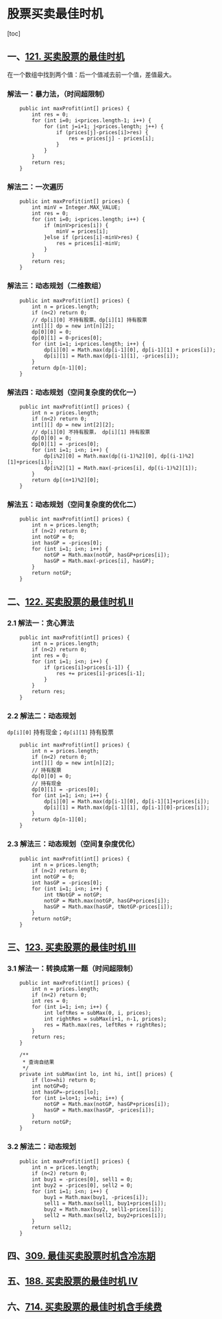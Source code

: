 # 股票买卖最佳时机

[toc]

## 一、[121. 买卖股票的最佳时机](https://leetcode-cn.com/problems/best-time-to-buy-and-sell-stock/)

在一个数组中找到两个值：后一个值减去前一个值，差值最大。

### 解法一：暴力法，（时间超限制）

```
    public int maxProfit(int[] prices) {
        int res = 0;
        for (int i=0; i<prices.length-1; i++) {
            for (int j=i+1; j<prices.length; j++) {
                if (prices[j]-prices[i]>res) {
                    res = prices[j] - prices[i];
                }
            }
        }
        return res;
    }
```

### 解法二：一次遍历

```
    public int maxProfit(int[] prices) {
        int minV = Integer.MAX_VALUE;
        int res = 0;
        for (int i=0; i<prices.length; i++) {
            if (minV>prices[i]) {
                minV = prices[i];
            }else if (prices[i]-minV>res) {
                res = prices[i]-minV;
            }
        }
        return res;
    }
```

### 解法三：动态规划（二维数组）

```
    public int maxProfit(int[] prices) {
        int n = prices.length;
        if (n<2) return 0;
        // dp[i][0] 不持有股票、dp[i][1] 持有股票
        int[][] dp = new int[n][2];
        dp[0][0] = 0;
        dp[0][1] = 0-prices[0];
        for (int i=1; i<prices.length; i++) {
            dp[i][0] = Math.max(dp[i-1][0], dp[i-1][1] + prices[i]);
            dp[i][1] = Math.max(dp[i-1][1], -prices[i]);
        }
        return dp[n-1][0];
    }
```

### 解法四：动态规划（空间复杂度的优化一）

```
    public int maxProfit(int[] prices) {
        int n = prices.length;
        if (n<2) return 0;
        int[][] dp = new int[2][2];
        // dp[i][0] 不持有股票， dp[i][1] 持有股票
        dp[0][0] = 0;
        dp[0][1] = -prices[0];
        for (int i=1; i<n; i++) {
            dp[i%2][0] = Math.max(dp[(i-1)%2][0], dp[(i-1)%2][1]+prices[i]);
            dp[i%2][1] = Math.max(-prices[i], dp[(i-1)%2][1]);
        }
        return dp[(n+1)%2][0];
    }
```

### 解法五：动态规划（空间复杂度的优化二）

```
    public int maxProfit(int[] prices) {
        int n = prices.length;
        if (n<2) return 0;
        int notGP = 0;
        int hasGP = -prices[0];
        for (int i=1; i<n; i++) {
            notGP = Math.max(notGP, hasGP+prices[i]);
            hasGP = Math.max(-prices[i], hasGP);
        }
        return notGP;
    }
```

## 二、[122. 买卖股票的最佳时机 II](https://leetcode-cn.com/problems/best-time-to-buy-and-sell-stock-ii/)

### 2.1 解法一：贪心算法

```
    public int maxProfit(int[] prices) {
        int n = prices.length;
        if (n<2) return 0;
        int res = 0;
        for (int i=1; i<n; i++) {
            if (prices[i]>prices[i-1]) {
                res += prices[i]-prices[i-1];
            }
        }
        return res;
    }
```

### 2.2 解法二：动态规划

`dp[i][0]` 持有现金；`dp[i][1]` 持有股票

```
    public int maxProfit(int[] prices) {
        int n = prices.length;
        if (n<2) return 0;
        int[][] dp = new int[n][2];
        // 持有股票
        dp[0][0] = 0;
        // 持有现金
        dp[0][1] = -prices[0];
        for (int i=1; i<n; i++) {
            dp[i][0] = Math.max(dp[i-1][0], dp[i-1][1]+prices[i]);
            dp[i][1] = Math.max(dp[i-1][1], dp[i-1][0]-prices[i]);
        }
        return dp[n-1][0];
    }
```

 

### 2.3 解法三：动态规划（空间复杂度优化）

```
    public int maxProfit(int[] prices) {
        int n = prices.length;
        if (n<2) return 0;
        int notGP = 0;
        int hasGP = -prices[0];
        for (int i=1; i<n; i++) {
            int tNotGP = notGP;
            notGP = Math.max(notGP, hasGP+prices[i]);
            hasGP = Math.max(hasGP, tNotGP-prices[i]);
        }
        return notGP;
    }
```

## 三、[123. 买卖股票的最佳时机 III](https://leetcode-cn.com/problems/best-time-to-buy-and-sell-stock-iii/)

### 3.1 解法一：转换成第一题（时间超限制）

```
    public int maxProfit(int[] prices) {
        int n = prices.length;
        if (n<2) return 0;
        int res = 0;
        for (int i=1; i<n; i++) {
            int leftRes = subMax(0, i, prices);
            int rightRes = subMax(i+1, n-1, prices);
            res = Math.max(res, leftRes + rightRes);
        }
        return res;
    }

    /**
     * 查询自结果
     */
    private int subMax(int lo, int hi, int[] prices) {
        if (lo>=hi) return 0;
        int notGP=0;
        int hasGP=-prices[lo];
        for (int i=lo+1; i<=hi; i++) {
            notGP = Math.max(notGP, hasGP+prices[i]);
            hasGP = Math.max(hasGP, -prices[i]);
        }
        return notGP;
    }
```

### 3.2 解法二：动态规划

```
    public int maxProfit(int[] prices) {
        int n = prices.length;
        if (n<2) return 0;
        int buy1 = -prices[0], sell1 = 0;
        int buy2 = -prices[0], sell2 = 0;
        for (int i=1; i<n; i++) {
            buy1 = Math.max(buy1, -prices[i]);
            sell1 = Math.max(sell1, buy1+prices[i]);
            buy2 = Math.max(buy2, sell1-prices[i]);
            sell2 = Math.max(sell2, buy2+prices[i]);
        }
        return sell2;
    }
```

## 四、[309. 最佳买卖股票时机含冷冻期](https://leetcode-cn.com/problems/best-time-to-buy-and-sell-stock-with-cooldown/)

## 五、[188. 买卖股票的最佳时机 IV](https://leetcode-cn.com/problems/best-time-to-buy-and-sell-stock-iv/)

## 六、[714. 买卖股票的最佳时机含手续费](https://leetcode-cn.com/problems/best-time-to-buy-and-sell-stock-with-transaction-fee/)




